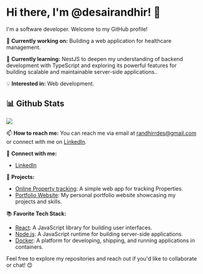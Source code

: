 # Hi there, I'm @desairandhir! 👋

I'm a software developer. Welcome to my GitHub profile!

🔭 **Currently working on:** Building a web application for healthcare management.

🌱 **Currently learning:**  NestJS to deepen my understanding of backend development with TypeScript and exploring its powerful features for building scalable and maintainable server-side applications..

💡 **Interested in:** Web development.

## 📊 Github Stats
<a href="https://github.com/braydonwang/braydonwang">
  <img align="center" src="https://github-readme-stats-git-masterrstaa-rickstaa.vercel.app/api/top-langs/?username=braydonwang&langs_count=8&tex&title_color=ffffff&text_color=c9cacc&icon_color=2bbc8a&bg_color=1d1f21&layout=compact&hide=jupyter%20notebook,cmake,html,css,makefile,shell,procfile" />
</a>

📫 **How to reach me:** You can reach me via email at randhirrdes@gmail.com or connect with me on [LinkedIn](https://www.linkedin.com/in/randhir-desai-991567242/).

🔗 **Connect with me:**
- [LinkedIn](https://www.linkedin.com/in/randhir-desai-991567242/)


🚀 **Projects:**
- [Online Property tracking](https://github.com/desairandhir/OnlinePropertyTracking): A simple web app for tracking Properties.
- [Portfolio Website](https://github.com): My personal portfolio website showcasing my projects and skills.


📚 **Favorite Tech Stack:**
- [React](https://reactjs.org/): A JavaScript library for building user interfaces.
- [Node.js](https://nodejs.org/): A JavaScript runtime for building server-side applications.
- [Docker](https://www.docker.com/): A platform for developing, shipping, and running applications in containers.


Feel free to explore my repositories and reach out if you'd like to collaborate or chat! 😊


<!---
desairandhir/desairandhir is a ✨ special ✨ repository because its `README.md` (this file) appears on your GitHub profile.
You can click the Preview link to take a look at your changes.
--->
